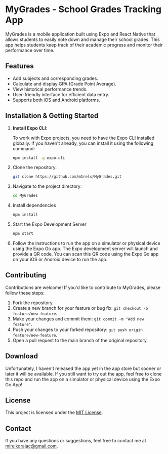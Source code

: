 # MyGrades - School Grades Tracking App

MyGrades is a mobile application built using Expo and React Native that allows students to easily note down and manage their school grades. This app helps students keep track of their academic progress and monitor their performance over time.

## Features

- Add subjects and corresponding grades.
- Calculate and display GPA (Grade Point Average).
- View historical performance trends.
- User-friendly interface for efficient data entry.
- Supports both iOS and Android platforms.

## Installation & Getting Started

1. **Install Expo CLI**:

   To work with Expo projects, you need to have the Expo CLI installed globally. If you haven't already, you can install it using the following command:

   ```bash
   npm install -g expo-cli
   ```

2. Clone the repository:

   ```bash
   git clone https://github.com/m1rels/MyGrades.git
   ```

3. Navigate to the project directory:

   ```bash
   cd MyGrades
   ```

4. Install dependencies

   ```bash
   npm install
   ```

5. Start the Expo Development Server

   ```bash
   npm start
   ```

6. Follow the instructions to run the app on a simulator or physical device using the Expo Go app.
   The Expo development server will launch and provide a QR code. You can scan this QR code using the Expo Go app on your iOS or Android device to run the app.

## Contributing

Contributions are welcome! If you'd like to contribute to MyGrades, please follow these steps:

1. Fork the repository.
2. Create a new branch for your feature or bug fix: `git checkout -b feature/new-feature`.
3. Make your changes and commit them: `git commit -m "Add new feature"`.
4. Push your changes to your forked repository: `git push origin feature/new-feature`.
5. Open a pull request to the main branch of the original repository.

## Download

Unfortunately, I haven't released the app yet in the app store but sooner or later it will be available. If you still want to try out the app, feel free to clone this repo and run the app on a simulator or physical device using the Expo Go App!

## License

This project is licensed under the [MIT License](https://opensource.org/license/mit/).

## Contact

If you have any questions or suggestions, feel free to contact me at mirelkorajac@gmail.com.
